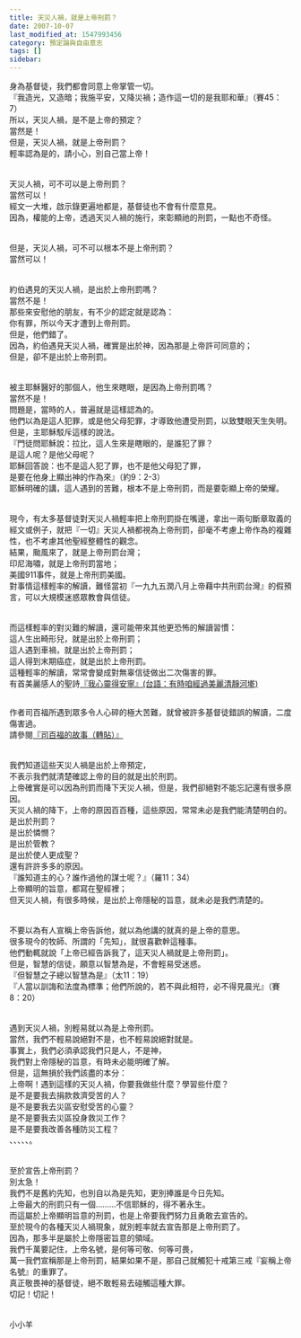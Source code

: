 ```yaml
---
title: 天災人禍，就是上帝刑罰？
date: 2007-10-07
last_modified_at: 1547993456
category: 預定論與自由意志
tags: []
sidebar: 
---
```


<p>身為基督徒，我們都會同意上帝掌管一切。<br/>『我造光，又造暗；我施平安，又降災禍；造作這一切的是我耶和華』（賽45：7）<br/><!--more-->所以，天災人禍，是不是上帝的預定？<br/>當然是！<br/>但是，天災人禍，就是上帝刑罰？<br/>輕率認為是的，請小心，別自己當上帝！<br/><br/><br/>天災人禍，可不可以是上帝刑罰？<br/>當然可以！<br/>經文一大堆，啟示錄更遍地都是，基督徒也不會有什麼意見。<br/>因為，權能的上帝，透過天災人禍的施行，來彰顯祂的刑罰，一點也不奇怪。<br/><br/><br/>但是，天災人禍，可不可以根本不是上帝刑罰？<br/>當然可以！<br/><br/><br/>約伯遇見的天災人禍，是出於上帝刑罰嗎？<br/>當然不是！<br/>那些來安慰他的朋友，有不少的認定就是認為：<br/>你有罪，所以今天才遭到上帝刑罰。<br/>但是，他們錯了。<br/>因為，約伯遇見天災人禍，確實是出於神，因為那是上帝許可同意的；<br/>但是，卻不是出於上帝刑罰。<br/><br/><br/>被主耶穌醫好的那個人，他生來瞎眼，是因為上帝刑罰嗎？<br/>當然不是！<br/>問題是，當時的人，普遍就是這樣認為的。<br/>他們以為是這人犯罪，或是他父母犯罪，才導致他遭受刑罰，以致雙眼天生失明。<br/>但是，主耶穌駁斥這樣的說法。<br/>『門徒問耶穌說：拉比，這人生來是瞎眼的，是誰犯了罪？<br/>是這人呢？是他父母呢？<br/>耶穌回答說：也不是這人犯了罪，也不是他父母犯了罪，<br/>是要在他身上顯出神的作為來』（約9：2-3）<br/>耶穌明確的講，這人遇到的苦難，根本不是上帝刑罰，而是要彰顯上帝的榮耀。<br/><br/><br/>現今，有太多基督徒對天災人禍輕率把上帝刑罰掛在嘴邊，拿出一兩句斷章取義的經文或例子，就把『一切』天災人禍都視為上帝刑罰，卻毫不考慮上帝作為的複雜性，也不考慮其他聖經整體性的觀念。<br/>結果，颱風來了，就是上帝刑罰台灣；<br/>印尼海嘯，就是上帝刑罰當地；<br/>美國911事件，就是上帝刑罰美國。<br/>對事情這樣輕率的解讀，難怪當初『一九九五潤八月上帝藉中共刑罰台灣』的假預言，可以大規模迷惑眾教會與信徒。<br/><br/><br/>而這樣輕率的對災難的解讀，還可能帶來其他更恐怖的解讀習慣：<br/>這人生出畸形兒，就是出於上帝刑罰；<br/>這人遇到車禍，就是出於上帝刑罰；<br/>這人得到末期癌症，就是出於上帝刑罰。<br/>這種輕率的解讀，常常會變成對無辜信徒做出二次傷害的罪。<br/>有首美麗感人的聖詩<a href="http://www.mbcsfv.org/chinese/library/hymncampanions/011.html" target="_blank">『我心靈得安寧』(台語：有時咱經過美麗清靜河墘)</a></p><br/>作者司百福所遇到眾多令人心碎的極大苦難，就曾被許多基督徒錯誤的解讀，二度傷害過。<br/>請參閱<a href="http://www.oursweb.net/conmunity/index_detail.asp?id=5356" target="_blank">『司百福的故事（轉貼）』</a><br/><br/><br/>我們知道這些天災人禍是出於上帝預定，<br/>不表示我們就清楚確認上帝的目的就是出於刑罰。<br/>上帝確實是可以因為刑罰而降下天災人禍，但是，我們卻絕對不能忘記還有很多原因。<br/>天災人禍的降下，上帝的原因百百種，這些原因，常常未必是我們能清楚明白的。<br/>是出於刑罰？<br/>是出於憐憫？<br/>是出於管教？<br/>是出於使人更成聖？<br/>還有許許多多的原因。<br/>『誰知道主的心？誰作過他的謀士呢？』（羅11：34）<br/>上帝顯明的旨意，都寫在聖經裡；<br/>但天災人禍，有很多時候，是出於上帝隱秘的旨意，就未必是我們清楚的。<br/><br/><br/>不要以為有人宣稱上帝告訴他，就以為他講的就真的是上帝的意思。<br/>很多現今的牧師、所謂的「先知」，就很喜歡幹這種事。<br/>他們動輒就說「上帝已經告訴我了，這天災人禍就是上帝刑罰」。<br/>但是，智慧的信徒，願意以智慧為是，不會輕易受迷惑。<br/>『但智慧之子總以智慧為是』（太11：19）<br/>『人當以訓誨和法度為標準；他們所說的，若不與此相符，必不得見晨光』（賽8：20）<br/><br/><br/>遇到天災人禍，別輕易就以為是上帝刑罰。<br/>當然，我們不輕易說絕對不是，也不輕易說絕對就是。<br/>事實上，我們必須承認我們只是人，不是神，<br/>我們對上帝隱秘的旨意，有時未必能明確了解。<br/>但是，這無損於我們該盡的本分：<br/>上帝啊！遇到這樣的天災人禍，你要我做些什麼？學習些什麼？<br/>是不是要我去捐款救濟受苦的人？<br/>是不是要我去災區安慰受苦的心靈？<br/>是不是要我去災區投身救災工作？<br/>是不是要我改善各種防災工程？<br/>、、、、、。<br/><br/><br/>至於宣告上帝刑罰？<br/>別太急！<br/>我們不是舊約先知，也別自以為是先知，更別捧誰是今日先知。<br/>上帝最大的刑罰只有一個………不信耶穌的，得不著永生。<br/>而這屬於上帝顯明旨意的刑罰，也是上帝要我們努力且勇敢去宣告的。<br/>至於現今的各種天災人禍現象，就別輕率就去宣告那是上帝刑罰了。<br/>因為，那多半是屬於上帝隱密旨意的領域。<br/>我們千萬要記住，上帝名號，是何等可敬、何等可畏，<br/>萬一我們宣稱那是上帝刑罰，結果如果不是，那自己就觸犯十戒第三戒『妄稱上帝名號』的重罪了。<br/>真正敬畏神的基督徒，絕不敢輕易去碰觸這種大罪。<br/>切記！切記！<br/><br/><br/>小小羊<br/><br/><p> </p><br/><br/>